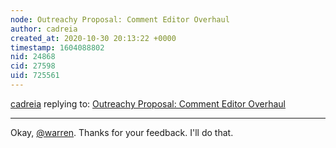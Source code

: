 ```yaml
---
node: Outreachy Proposal: Comment Editor Overhaul
author: cadreia
created_at: 2020-10-30 20:13:22 +0000
timestamp: 1604088802
nid: 24868
cid: 27598
uid: 725561
---
```




[cadreia](../profile/cadreia) replying to: [Outreachy Proposal: Comment Editor Overhaul](../notes/cadreia/10-29-2020/outreachy-proposal)

----
Okay, [@warren](/profile/warren). Thanks for your feedback. I'll do that.